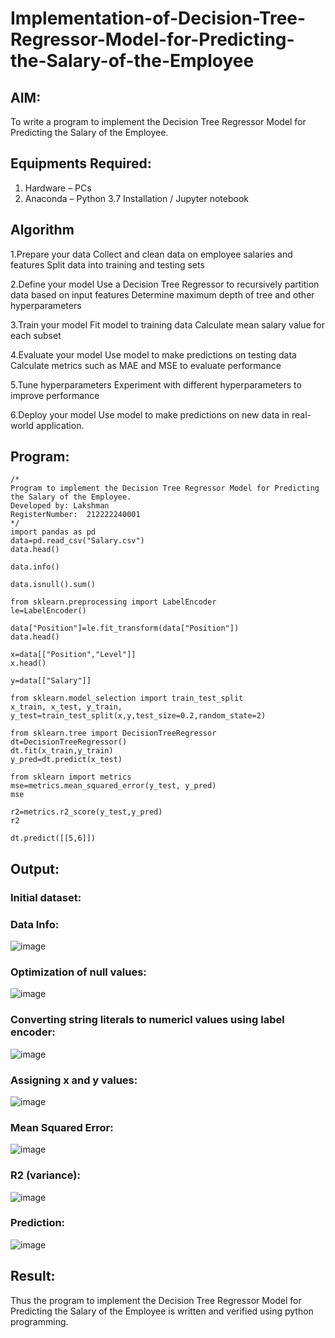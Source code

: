 # Implementation-of-Decision-Tree-Regressor-Model-for-Predicting-the-Salary-of-the-Employee

## AIM:
To write a program to implement the Decision Tree Regressor Model for Predicting the Salary of the Employee.

## Equipments Required:
1. Hardware – PCs
2. Anaconda – Python 3.7 Installation / Jupyter notebook

## Algorithm
1.Prepare your data
Collect and clean data on employee salaries and features Split data into training and testing sets

2.Define your model
Use a Decision Tree Regressor to recursively partition data based on input features Determine maximum depth of tree and other hyperparameters

3.Train your model
Fit model to training data Calculate mean salary value for each subset

4.Evaluate your model
Use model to make predictions on testing data Calculate metrics such as MAE and MSE to evaluate performance

5.Tune hyperparameters
Experiment with different hyperparameters to improve performance

6.Deploy your model
Use model to make predictions on new data in real-world application.

## Program:
```
/*
Program to implement the Decision Tree Regressor Model for Predicting the Salary of the Employee.
Developed by: Lakshman
RegisterNumber:  212222240001
*/
import pandas as pd
data=pd.read_csv("Salary.csv")
data.head()

data.info()

data.isnull().sum()

from sklearn.preprocessing import LabelEncoder
le=LabelEncoder()

data["Position"]=le.fit_transform(data["Position"])
data.head()

x=data[["Position","Level"]]
x.head()

y=data[["Salary"]]

from sklearn.model_selection import train_test_split
x_train, x_test, y_train, y_test=train_test_split(x,y,test_size=0.2,random_state=2)

from sklearn.tree import DecisionTreeRegressor
dt=DecisionTreeRegressor()
dt.fit(x_train,y_train)
y_pred=dt.predict(x_test)

from sklearn import metrics
mse=metrics.mean_squared_error(y_test, y_pred)
mse

r2=metrics.r2_score(y_test,y_pred)
r2

dt.predict([[5,6]])
```
## Output:
### Initial dataset:
### Data Info:
![image](https://github.com/LakshmanAdhireddy/Implementation-of-Decision-Tree-Regressor-Model-for-Predicting-the-Salary-of-the-Employee/assets/118707265/6715a95d-9eec-45fb-aee4-d4636fb8d3db)

### Optimization of null values:
![image](https://github.com/LakshmanAdhireddy/Implementation-of-Decision-Tree-Regressor-Model-for-Predicting-the-Salary-of-the-Employee/assets/118707265/dba911fa-2845-4815-afd9-bb92b6760ae3)

### Converting string literals to numericl values using label encoder:
![image](https://github.com/LakshmanAdhireddy/Implementation-of-Decision-Tree-Regressor-Model-for-Predicting-the-Salary-of-the-Employee/assets/118707265/6b1699be-f8ef-45af-bcaf-0ae572514f65)

### Assigning x and y values:
![image](https://github.com/LakshmanAdhireddy/Implementation-of-Decision-Tree-Regressor-Model-for-Predicting-the-Salary-of-the-Employee/assets/118707265/03759d66-ce4a-4842-9a68-721479208a85)

### Mean Squared Error:
![image](https://github.com/LakshmanAdhireddy/Implementation-of-Decision-Tree-Regressor-Model-for-Predicting-the-Salary-of-the-Employee/assets/118707265/2b958c8b-439c-434c-ad75-def8c8732f5e)

### R2 (variance):
![image](https://github.com/LakshmanAdhireddy/Implementation-of-Decision-Tree-Regressor-Model-for-Predicting-the-Salary-of-the-Employee/assets/118707265/541467a5-01f4-4c16-b731-5189ca7a3441)

### Prediction:
![image](https://github.com/LakshmanAdhireddy/Implementation-of-Decision-Tree-Regressor-Model-for-Predicting-the-Salary-of-the-Employee/assets/118707265/adca78e6-7073-43b9-919c-46e7ccff35c8)

## Result:
Thus the program to implement the Decision Tree Regressor Model for Predicting the Salary of the Employee is written and verified using python programming.
